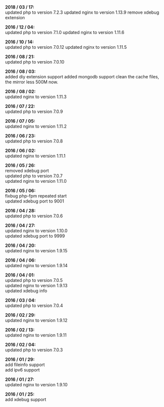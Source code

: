 **2018 / 03 / 17:**  
updated php to version 7.2.3
updated nginx to version 1.13.9
remove xdebug extension

**2016 / 12 / 04:**  
updated php to version 7.1.0
updated nginx to version 1.11.6

**2016 / 10 / 14:**  
updated php to version 7.0.12
updated nginx to version 1.11.5

**2016 / 08 / 21:**  
updated php to version 7.0.10  

**2016 / 08 / 03:**     
added diy extension support
added mongodb support
clean the cache files, the mirror less 500M now.

**2016 / 08 / 02:**     
updated nginx to version 1.11.3

**2016 / 07 / 22:**     
updated php to version 7.0.9  

**2016 / 07 / 05:**     
updated nginx to version 1.11.2   

**2016 / 06 / 23:**     
updated php to version 7.0.8   

**2016 / 06 / 02:**     
updated nginx to version 1.11.1   

**2016 / 05 / 26:**     
removed xdebug port   
updated php to version 7.0.7   
updated nginx to version 1.11.0   

**2016 / 05 / 06:**   
fixbug php-fpm repeated start   
updated xdebug port to 9001

**2016 / 04 / 28:**      
updated php to version 7.0.6   

**2016 / 04 / 27:**      
updated nginx to version 1.10.0  
updated xdebug port to 9999

**2016 / 04 / 20:**      
updated nginx to version 1.9.15  

**2016 / 04 / 06:**      
updated nginx to version 1.9.14   

**2016 / 04 / 01:**     
updated php to version 7.0.5   
updated nginx to version 1.9.13   
updated xdebug info   

**2016 / 03 / 04:**     
updated php to version 7.0.4   

**2016 / 02 / 29:**     
updated nginx to version 1.9.12   

**2016 / 02 / 13:**     
updated nginx to version 1.9.11   

**2016 / 02 / 04:**      
updated php to version 7.0.3   

**2016 / 01 / 29:**     
add fileinfo support   
add ipv6 support   

**2016 / 01 / 27:**     
updated nginx to version 1.9.10   

**2016 / 01 / 25:**    
add xdebug support   
